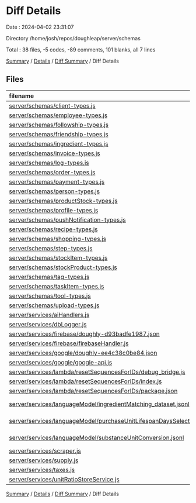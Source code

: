 # Diff Details

Date : 2024-04-02 23:31:07

Directory /home/josh/repos/doughleap/server/schemas

Total : 38 files,  -5 codes, -89 comments, 101 blanks, all 7 lines

[Summary](results.md) / [Details](details.md) / [Diff Summary](diff.md) / Diff Details

## Files
| filename | language | code | comment | blank | total |
| :--- | :--- | ---: | ---: | ---: | ---: |
| [server/schemas/client-types.js](/server/schemas/client-types.js) | JavaScript | 73 | 0 | 7 | 80 |
| [server/schemas/employee-types.js](/server/schemas/employee-types.js) | JavaScript | 84 | 0 | 7 | 91 |
| [server/schemas/followship-types.js](/server/schemas/followship-types.js) | JavaScript | 36 | 0 | 5 | 41 |
| [server/schemas/friendship-types.js](/server/schemas/friendship-types.js) | JavaScript | 53 | 0 | 7 | 60 |
| [server/schemas/ingredient-types.js](/server/schemas/ingredient-types.js) | JavaScript | 187 | 3 | 20 | 210 |
| [server/schemas/invoice-types.js](/server/schemas/invoice-types.js) | JavaScript | 122 | 0 | 12 | 134 |
| [server/schemas/log-types.js](/server/schemas/log-types.js) | JavaScript | 69 | 0 | 7 | 76 |
| [server/schemas/order-types.js](/server/schemas/order-types.js) | JavaScript | 64 | 0 | 7 | 71 |
| [server/schemas/payment-types.js](/server/schemas/payment-types.js) | JavaScript | 27 | 0 | 3 | 30 |
| [server/schemas/person-types.js](/server/schemas/person-types.js) | JavaScript | 73 | 0 | 7 | 80 |
| [server/schemas/productStock-types.js](/server/schemas/productStock-types.js) | JavaScript | 55 | 0 | 7 | 62 |
| [server/schemas/profile-types.js](/server/schemas/profile-types.js) | JavaScript | 39 | 0 | 6 | 45 |
| [server/schemas/pushNotification-types.js](/server/schemas/pushNotification-types.js) | JavaScript | 26 | 0 | 4 | 30 |
| [server/schemas/recipe-types.js](/server/schemas/recipe-types.js) | JavaScript | 200 | 1 | 21 | 222 |
| [server/schemas/shopping-types.js](/server/schemas/shopping-types.js) | JavaScript | 127 | 0 | 16 | 143 |
| [server/schemas/step-types.js](/server/schemas/step-types.js) | JavaScript | 103 | 2 | 13 | 118 |
| [server/schemas/stockItem-types.js](/server/schemas/stockItem-types.js) | JavaScript | 56 | 0 | 7 | 63 |
| [server/schemas/stockProduct-types.js](/server/schemas/stockProduct-types.js) | JavaScript | 53 | 0 | 7 | 60 |
| [server/schemas/tag-types.js](/server/schemas/tag-types.js) | JavaScript | 117 | 0 | 15 | 132 |
| [server/schemas/taskItem-types.js](/server/schemas/taskItem-types.js) | JavaScript | 56 | 0 | 7 | 63 |
| [server/schemas/tool-types.js](/server/schemas/tool-types.js) | JavaScript | 154 | 3 | 21 | 178 |
| [server/schemas/upload-types.js](/server/schemas/upload-types.js) | JavaScript | 12 | 0 | 2 | 14 |
| [server/services/aiHandlers.js](/server/services/aiHandlers.js) | JavaScript | -462 | -25 | -36 | -523 |
| [server/services/dbLogger.js](/server/services/dbLogger.js) | JavaScript | -143 | -1 | -7 | -151 |
| [server/services/firebase/doughly-d93badfe1987.json](/server/services/firebase/doughly-d93badfe1987.json) | JSON | -13 | 0 | -1 | -14 |
| [server/services/firebase/firebaseHandler.js](/server/services/firebase/firebaseHandler.js) | JavaScript | -124 | 0 | -8 | -132 |
| [server/services/google/doughly-ee4c38c0be84.json](/server/services/google/doughly-ee4c38c0be84.json) | JSON | -13 | 0 | -1 | -14 |
| [server/services/google/google-api.js](/server/services/google/google-api.js) | JavaScript | -13 | -1 | -4 | -18 |
| [server/services/lambda/resetSequencesForIDs/debug_bridge.js](/server/services/lambda/resetSequencesForIDs/debug_bridge.js) | JavaScript | -9 | 0 | -3 | -12 |
| [server/services/lambda/resetSequencesForIDs/index.js](/server/services/lambda/resetSequencesForIDs/index.js) | JavaScript | -22 | -2 | -7 | -31 |
| [server/services/lambda/resetSequencesForIDs/package.json](/server/services/lambda/resetSequencesForIDs/package.json) | JSON | -14 | 0 | -1 | -15 |
| [server/services/languageModel/ingredientMatching_dataset.jsonl](/server/services/languageModel/ingredientMatching_dataset.jsonl) | JSON Lines | -326 | 0 | -1 | -327 |
| [server/services/languageModel/purchaseUnitLifespanDaysSelection_dataset.jsonl](/server/services/languageModel/purchaseUnitLifespanDaysSelection_dataset.jsonl) | JSON Lines | -50 | 0 | -1 | -51 |
| [server/services/languageModel/substanceUnitConversion.jsonl](/server/services/languageModel/substanceUnitConversion.jsonl) | JSON Lines | -100 | 0 | 0 | -100 |
| [server/services/scraper.js](/server/services/scraper.js) | JavaScript | -38 | -5 | -7 | -50 |
| [server/services/supply.js](/server/services/supply.js) | JavaScript | -201 | -42 | -15 | -258 |
| [server/services/taxes.js](/server/services/taxes.js) | JavaScript | -6 | 0 | -2 | -8 |
| [server/services/unitRatioStoreService.js](/server/services/unitRatioStoreService.js) | JavaScript | -257 | -22 | -13 | -292 |

[Summary](results.md) / [Details](details.md) / [Diff Summary](diff.md) / Diff Details